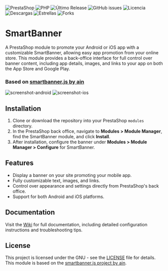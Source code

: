 ![PrestaShop](https://img.shields.io/badge/PrestaShop-8.x-blue.svg)
![PHP](https://img.shields.io/badge/PHP-8.0%20%7C%208.1-8892BF.svg?style=flat-square)
![Último Release](https://img.shields.io/github/v/release/Representaciones-Pedraja/smartbanner?include_prereleases)
![GitHub issues](https://img.shields.io/github/issues/Representaciones-Pedraja/smartbanner)
![Licencia](https://img.shields.io/github/license/Representaciones-Pedraja/smartbanner)
![Descargas](https://img.shields.io/github/downloads/Representaciones-Pedraja/smartbanner/total)
![Estrellas](https://img.shields.io/github/stars/Representaciones-Pedraja/smartbanner?style=social)
![Forks](https://img.shields.io/github/forks/Representaciones-Pedraja/smartbanner?style=social)

# SmartBanner

A PrestaShop module to promote your Android or iOS app with a customizable SmartBanner, allowing easy app promotion from your online store. This module provides a back-office interface for full control over banner content, including app details, images, and links to your app on both the App Store and Google Play.

### Based on [smartbanner.js by ain](https://github.com/ain/smartbanner.js/tree/main)

![screenshot-android](https://github.com/user-attachments/assets/23b4bf9e-b12d-4a0d-b856-502a06802d18)
![screenshot-ios](https://github.com/user-attachments/assets/6a58743c-4664-450f-b671-84e270ebeb04)


## Installation

1. Clone or download the repository into your PrestaShop `modules` directory.
2. In the PrestaShop back office, navigate to **Modules > Module Manager**, find the SmartBanner module, and click **Install**.
3. After installation, configure the banner under **Modules > Module Manager > Configure** for SmartBanner.

## Features

- Display a banner on your site promoting your mobile app.
- Fully customizable text, images, and links.
- Control over appearance and settings directly from PrestaShop's back office.
- Support for both Android and iOS platforms.

## Documentation

Visit the [Wiki](https://github.com/Representaciones-Pedraja/smartbanner/wiki) for full documentation, including detailed configuration instructions and troubleshooting tips.

## License

This project is licensed under the GNU - see the [LICENSE](LICENSE) file for details. This module is based on the [smartbanner.js project by ain](https://github.com/ain/smartbanner.js/tree/main).

